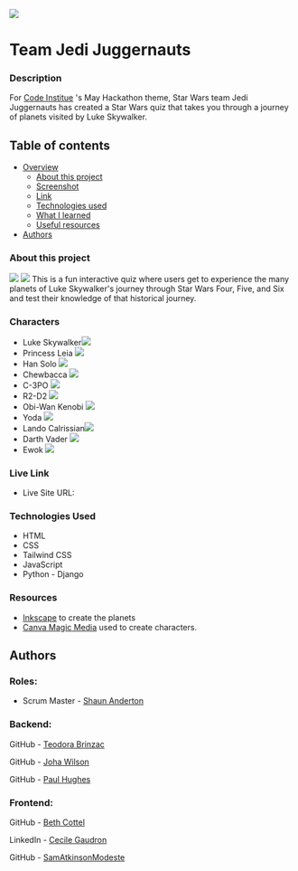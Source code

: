 ![](mini-star-wars.png)

# Team Jedi Juggernauts

### Description

For [Code Institue](https://codeinstitute.net/) 's May Hackathon theme, Star Wars team Jedi Juggernauts has created a Star Wars quiz that takes you through a journey of planets visited by Luke Skywalker.

## Table of contents

- [Overview](#overview)
  - [About this project](#about-this-project)
  - [Screenshot](#screenshot)
  - [Link](#links)
  - [Technologies used](#technologies-used)
  - [What I learned](#what-i-learned)
  - [Useful resources](#useful-resources)
- [Authors](#authors)

### About this project

![](star-wars-quiz.png) ![](text.png)
This is a fun interactive quiz where users get to experience the many planets of Luke Skywalker's journey through Star Wars Four, Five, and Six and test their knowledge of that historical journey.

### Characters

- Luke Skywalker![](luke.png)
- Princess Leia ![](leia.png)
- Han Solo ![](hansSolo.png)
- Chewbacca ![](chewy.png)
- C-3PO ![](c3PO.png)
- R2-D2 ![](R2D2.png)
- Obi-Wan Kenobi ![](obiWan.png)
- Yoda ![](yoda.png)
- Lando Calrissian![](Landonis.png)
- Darth Vader ![](darth-vader.png)
- Ewok ![](ewok.png)

### Live Link

- Live Site URL: []()

### Technologies Used

- HTML
- CSS
- Tailwind CSS
- JavaScript
- Python - Django

### Resources

- [Inkscape](https://inkscape.org/) to create the planets
- [Canva Magic Media](https://www.canva.com/apps/generate_image/magic-media) used to create characters.

## Authors

### Roles:

- Scrum Master - [Shaun Anderton](https://github.com/ShaAnder)

### Backend:

GitHub - [Teodora Brinzac](https://github.com/TeodoraAlina)

GitHub - [Joha Wilson](https://github.com/Joha-will)

GitHub - [Paul Hughes](https://github.com/hughes84)

### Frontend:

GitHub - [Beth Cottel](https://github.com/BeeBeeBethC)

LinkedIn - [Cecile Gaudron](https://www.linkedin.com/in/cecilegaudron/?locale=en_US)

GitHub - [SamAtkinsonModeste](https://www.github.com/SamAtkinsonModeste)

